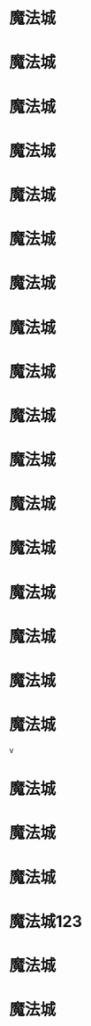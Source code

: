 # 魔法城
# 魔法城
# 魔法城
# 魔法城
# 魔法城
# 魔法城
# 魔法城
# 魔法城
# 魔法城
# 魔法城
# 魔法城
# 魔法城
# 魔法城
# 魔法城
# 魔法城
# 魔法城
# 魔法城
v
# 魔法城
# 魔法城
# 魔法城
# 魔法城123
# 魔法城
# 魔法城